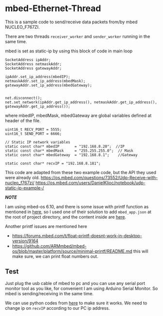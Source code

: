 # mbed-Ethernet-Thread

This is a sample code to send/receive data packets from/by mbed NUCLEO_F767ZI.

There are two threads `receiver_worker` and `sender_worker` running in the same time.

mbed is set as static-ip by using this block of code in main loop
```
SocketAddress ipAddr;
SocketAddress netmaskAddr;
SocketAddress gatewayAddr;

ipAddr.set_ip_address(mbedIP);
netmaskAddr.set_ip_address(mbedMask);
gatewayAddr.set_ip_address(mbedGateway);


net.disconnect();
net.set_network(ipAddr.get_ip_address(), netmaskAddr.get_ip_address(), gatewayAddr.get_ip_address());
```

where mbedIP, mbedMask, mbedGateway are global variables defined at header of the file.

```
uint16_t RECV_PORT = 5555;
uint16_t SEND_PORT = 6666;
 
// Static IP network variables
static const char* mbedIP       = "192.168.8.20";  //IP 
static const char* mbedMask     = "255.255.255.0";  // Mask
static const char* mbedGateway  = "192.168.8.1";    //Gateway
 
static const char* recvIP = "192.168.8.181";
```

This code are adapted from these two example code, but the API they used were already old.
https://os.mbed.com/questions/73552/Udp-Receive-with-nucleo_f767zi/
https://os.mbed.com/users/DanielKlioc/notebook/udp-static-ip-example-/


***NOTE***

I am using mbed-os 6.10, and there is some issue with printf function as mentioned in [here](https://forums.mbed.com/t/hitchhikers-guide-to-printf-in-mbed-6/12492), so I used one of their solution to add `mbed_app.json` at the root of project directory, and the content inside are [here](./mbed_app.json). 

Another printf issues are mentioned here
- https://forums.mbed.com/t/float-printf-doesnt-work-in-desktop-version/9164
- https://github.com/ARMmbed/mbed-os/blob/master/platform/source/minimal-printf/README.md
this will make sure, we can print float numbers out.

## Test

Just plug the usb cable of mbed to pc and you can use any serial port monitor tool as you like, for convenient I am using Arduino Serial Monitor. So mbed is sending/receiving in the same time.

We can use python codes from [here](https://github.com/rasheeddo/testSendRecvUDP_mbed) to make sure it works. We need to change ip on `recvIP` according to our PC ip address.